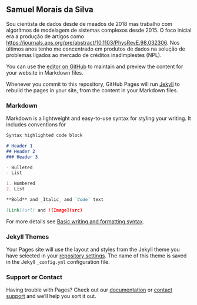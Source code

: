## Samuel Morais da Silva

Sou cientista de dados desde de meados de 2018 mas trabalho com algorítmos de modelagem de sistemas complexos desde 2015. O foco inicial era a produção de artigos como https://journals.aps.org/pre/abstract/10.1103/PhysRevE.98.032306. Nos últimos anos tenho me concentrado em produtos de dados na solução de problemas ligados ao mercado de créditos inadimplestes (NPL).

You can use the [editor on GitHub](https://github.com/samuelmorais1891/samuelsilva.github.io/edit/gh-pages/index.md) to maintain and preview the content for your website in Markdown files.

Whenever you commit to this repository, GitHub Pages will run [Jekyll](https://jekyllrb.com/) to rebuild the pages in your site, from the content in your Markdown files.

### Markdown

Markdown is a lightweight and easy-to-use syntax for styling your writing. It includes conventions for

```markdown
Syntax highlighted code block

# Header 1
## Header 2
### Header 3

- Bulleted
- List

1. Numbered
2. List

**Bold** and _Italic_ and `Code` text

[Link](url) and ![Image](src)
```

For more details see [Basic writing and formatting syntax](https://docs.github.com/en/github/writing-on-github/getting-started-with-writing-and-formatting-on-github/basic-writing-and-formatting-syntax).

### Jekyll Themes

Your Pages site will use the layout and styles from the Jekyll theme you have selected in your [repository settings](https://github.com/samuelmorais1891/samuelsilva.github.io/settings/pages). The name of this theme is saved in the Jekyll `_config.yml` configuration file.

### Support or Contact

Having trouble with Pages? Check out our [documentation](https://docs.github.com/categories/github-pages-basics/) or [contact support](https://support.github.com/contact) and we’ll help you sort it out.
